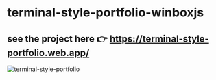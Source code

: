 # terminal-style-portfolio-winboxjs

  ## see the project here 👉 https://terminal-style-portfolio.web.app/

![terminal-style-portfolio](https://user-images.githubusercontent.com/46050946/124622746-04fd3e00-de99-11eb-9bd9-3dc9391ab7aa.png)
